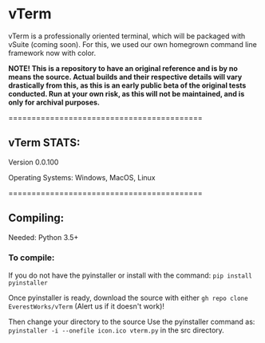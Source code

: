 # vTerm

vTerm is a professionally oriented terminal, which will be packaged with vSuite (coming soon).
For this, we used our own homegrown command line framework now with color.

**NOTE! This is a repository to have an original reference and is by no means the source.
Actual builds and their respective details will vary drastically from this, as this is an early public beta of the original tests conducted. 
Run at your own risk, as this will not be maintained, and is only for archival purposes.**

==========================================

## vTerm STATS:

Version 0.0.100

Operating Systems: Windows, MacOS, Linux

==========================================

## Compiling:

Needed: Python 3.5+

### To compile: 


If you do not have the pyinstaller or  install with the command: 
`pip install pyinstaller`

Once pyinstaller is ready, download the source with either
`gh repo clone EverestWorks/vTerm` (Alert us if it doesn't work)!


Then change your directory to the source
Use the pyinstaller command as: 
`pyinstaller -i --onefile icon.ico vterm.py` in the src directory.




